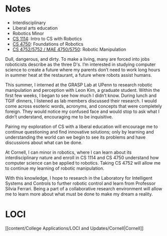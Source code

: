 # Notes

- Interdisciplinary
- Liberal arts education
- Robotics Minor
- [CS 1114](http://courses.cornell.edu/preview_course_nopop.php?catoid=31&coid=490700): Intro to CS with Robotics
- [CS 4750](https://classes.cornell.edu/browse/roster/FA18/class/CS/4750): Foundations of Robotics
- [CS 4752/5752 / MAE 4750/5750](http://www.cs.cornell.edu/~rak/cs4752.html): Robotic Manipulation

Dull, dangerous, and dirty. To make a living, many are forced into jobs roboticists describe as the three D's. I’m interested in studying computer science to create a future where my parents don’t need to work long hours in summer heat at the restaurant, a future where robots assist humans.

This summer, I interned at the GRASP Lab at UPenn to research robotic manipulation and perception with Leon Kim, a graduate student. Within the first few weeks, I began to see how much I didn’t know. During lunch and TGIF dinners, I listened as lab members discussed their research. I would come across esoteric words, acronyms, and concepts that were completely foreign. They would notice my confused face and would stop to ask what I didn’t understand, encouraging me to be inquisitive. 

Pairing my exploration of CS with a liberal education will encourage me to continue questioning and find innovative solutions; only by learning and understanding the world can we begin to see its problems and have discussions about what can be done. 

At Cornell, I can minor in robotics, where I can learn about its interdisciplinary nature and enroll in CS 1114 and CS 4750 understand how computer science can be applied to robotics. Taking CS 4752 will allow me to continue my learning of robotic manipulation. 

With this knowledge, I hope to research in the Laboratory for Intelligent Systems and Controls to further robotic control and learn from Professor Silvia Ferrari. Being a part of a collaborative research environment will allow me to learn more about what must be done to make my dream a reality.  

# LOCI
[[content/College Applications/LOCI and Updates/Cornell|Cornell]]